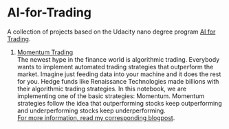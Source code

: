 # AI-for-Trading

A collection of projects based on the Udacity nano degree program [AI for Trading](https://www.udacity.com/course/ai-for-trading--nd880?irclickid=30Yx9hzggxyNRFW0Vm26Pw3CUkDWtp1zXVcm2M0&irgwc=1&utm_source=affiliate&utm_medium=&aff=2201027&utm_term=&utm_campaign=__&utm_content=&adid=786224).

1. [Momentum Trading](https://github.com/TimBstn/AI-for-Trading/blob/main/momentum.ipynb) <br>
The newest hype in the finance world is algorithmic trading. Everybody wants to implement automated trading strategies that outperform the market. Imagine just feeding data into your machine and it does the rest for you. Hedge funds like Renaissance Technologies made billions with their algorithmic trading strategies. In this notebook, we are implementing one of the basic strategies: Momentum. Momentum strategies follow the idea that outperforming stocks keep outperforming and underperforming stocks keep underperforming. <br>
[For more information, read my corresponding blogpost](https://timlearns.com/momentum-strategy-in-python/).
